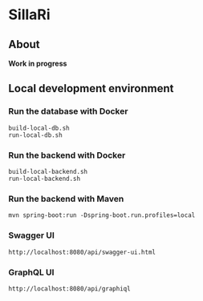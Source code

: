 # SillaRi

## About

**Work in progress**

## Local development environment

### Run the database with Docker

    build-local-db.sh
    run-local-db.sh

### Run the backend with Docker

    build-local-backend.sh
    run-local-backend.sh

### Run the backend with Maven

    mvn spring-boot:run -Dspring-boot.run.profiles=local

### Swagger UI

    http://localhost:8080/api/swagger-ui.html

### GraphQL UI

    http://localhost:8080/api/graphiql
